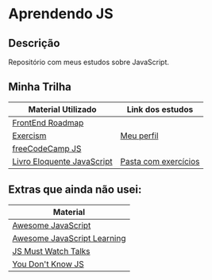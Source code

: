 # Aprendendo JS

## Descrição

Repositório com meus estudos sobre JavaScript.

## Minha Trilha

| Material Utilizado | Link dos estudos |
| --- | --- |
| [FrontEnd Roadmap](https://roadmap.sh/frontend) |
| [Exercism](https://exercism.org/tracks/javascript/concepts) | [Meu perfil](https://exercism.org/profiles/isa56) |
| [freeCodeCamp JS](https://www.freecodecamp.org/learn/javascript-algorithms-and-data-structures/) |
| [Livro Eloquente JavaScript](https://github.com/braziljs/eloquente-javascript) | [Pasta com exercícios]() |

<!-- | []() | -->

## Extras que ainda não usei:

| Material |
| --- |
| [Awesome JavaScript](https://github.com/sorrycc/awesome-javascript) |
| [Awesome JavaScript Learning](https://github.com/micromata/awesome-javascript-learning) |
| [JS Must Watch Talks](https://github.com/bolshchikov/js-must-watch#readme) |
| [You Don't Know JS](https://github.com/getify/You-Dont-Know-JS) |
